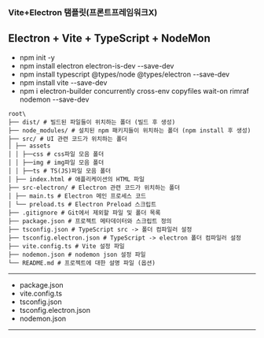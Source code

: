 ### Vite+Electron 탬플릿(프론트프레임워크X)

## Electron + Vite + TypeScript + NodeMon

-   npm init -y
-   npm install electron electron-is-dev --save-dev
-   npm install typescript @types/node @types/electron --save-dev
-   npm install vite --save-dev
-   npm i electron-builder concurrently cross-env copyfiles wait-on rimraf nodemon --save-dev

```
root\
├── dist/ # 빌드된 파일들이 위치하는 폴더 (빌드 후 생성)
├── node_modules/ # 설치된 npm 패키지들이 위치하는 폴더 (npm install 후 생성)
├── src/ # UI 관련 코드가 위치하는 폴더
│ ├── assets
│ │ ├──css # css파일 모음 폴더
│ │ ├──img # img파일 모음 폴더
│ │ ├──ts # TS(JS)파일 모음 폴더
│ ├── index.html # 애플리케이션의 HTML 파일
├── src-electron/ # Electron 관련 코드가 위치하는 폴더
│ ├── main.ts # Electron 메인 프로세스 코드
│ └── preload.ts # Electron Preload 스크립트
├── .gitignore # Git에서 제외할 파일 및 폴더 목록
├── package.json # 프로젝트 메타데이터와 스크립트 정의
├── tsconfig.json # TypeScript src -> 폴더 컴파일러 설정
├── tsconfig.electron.json # TypeScript -> electron 폴더 컴파일러 설정
├── vite.config.ts # Vite 설정 파일
├── nodemon.json # nodemon json 설정 파일
└── README.md # 프로젝트에 대한 설명 파일 (옵션)
```

---

-   package.json
-   vite.config.ts
-   tsconfig.json
-   tsconfig.electron.json
-   nodemon.json

---
